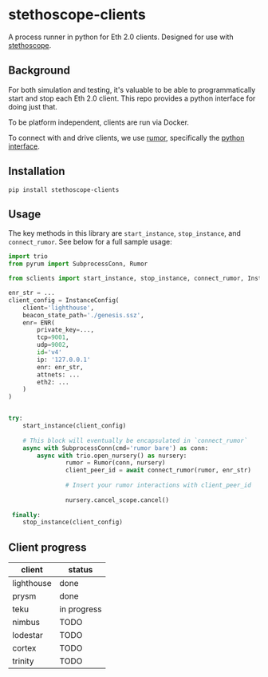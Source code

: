 # stethoscope-clients

A process runner in python for Eth 2.0 clients. Designed for use with [stethoscope](https://github.com/lsankar4033/stethoscope).

## Background

For both simulation and testing, it's valuable to be able to programmatically start and stop each Eth 2.0 client. This repo provides a python interface for doing just that. 

To be platform independent, clients are run via Docker.

To connect with and drive clients, we use [rumor](https://github.com/protolambda/rumor), specifically the [python interface](https://github.com/protolambda/pyrum).

## Installation
```
pip install stethoscope-clients
```

## Usage
The key methods in this library are `start_instance`, `stop_instance`, and `connect_rumor`. See below for a full sample usage:

```python
import trio
from pyrum import SubprocessConn, Rumor

from sclients import start_instance, stop_instance, connect_rumor, InstanceConfig, ENR

enr_str = ...
client_config = InstanceConfig(
	client='lighthouse', 
	beacon_state_path='./genesis.ssz', 
	enr= ENR(
		private_key=...,
    	tcp=9001,
    	udp=9002,
	   	id='v4'
	   	ip: '127.0.0.1'
	   	enr: enr_str,
	   	attnets: ...
	  	eth2: ...
	)
)


try:
	start_instance(client_config)
	
	# This block will eventually be encapsulated in `connect_rumor`
	async with SubprocessConn(cmd='rumor bare') as conn:
		async with trio.open_nursery() as nursery:
       			rumor = Rumor(conn, nursery)
       			client_peer_id = await connect_rumor(rumor, enr_str)
       	
		       	# Insert your rumor interactions with client_peer_id
       	
       			nursery.cancel_scope.cancel()
       	
 finally:
 	stop_instance(client_config)
```

## Client progress

| client | status |
|---|---|
| lighthouse | done |
| prysm | done |
| teku | in progress |
| nimbus | TODO |
| lodestar | TODO |
| cortex | TODO |
| trinity | TODO |
